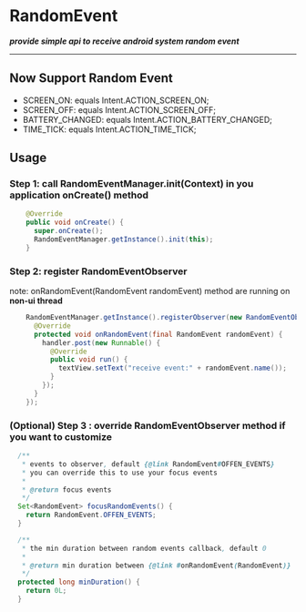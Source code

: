 # RandomEvent
***provide simple api to receive android system random event***

---
## Now Support Random Event
 * SCREEN_ON: equals Intent.ACTION_SCREEN_ON;
 * SCREEN_OFF: equals Intent.ACTION_SCREEN_OFF;
 * BATTERY_CHANGED: equals Intent.ACTION_BATTERY_CHANGED;
 * TIME_TICK: equals Intent.ACTION_TIME_TICK;


## Usage
### Step 1: call RandomEventManager.init(Context) in you application onCreate() method
```java
    @Override
    public void onCreate() {
      super.onCreate();
      RandomEventManager.getInstance().init(this);
    }
```
### Step 2: register RandomEventObserver
note: onRandomEvent(RandomEvent randomEvent) method are running on ****non-ui thread****
```java
    RandomEventManager.getInstance().registerObserver(new RandomEventObserver() {
      @Override
      protected void onRandomEvent(final RandomEvent randomEvent) {
        handler.post(new Runnable() {
          @Override
          public void run() {
            textView.setText("receive event:" + randomEvent.name());
          }
        });
      }
    });
```
### (Optional) Step 3 : override  RandomEventObserver method if you want to customize
```java
  /**
   * events to observer, default {@link RandomEvent#OFFEN_EVENTS}
   * you can override this to use your focus events
   *
   * @return focus events
   */
  Set<RandomEvent> focusRandomEvents() {
    return RandomEvent.OFFEN_EVENTS;
  }

  /**
   * the min duration between random events callback, default 0
   *
   * @return min duration between {@link #onRandomEvent(RandomEvent)}
   */
  protected long minDuration() {
    return 0L;
  }
```